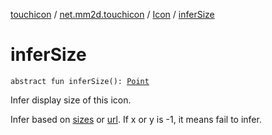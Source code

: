 [touchicon](../../index.md) / [net.mm2d.touchicon](../index.md) / [Icon](index.md) / [inferSize](./infer-size.md)

# inferSize

`abstract fun inferSize(): `[`Point`](https://developer.android.com/reference/android/graphics/Point.html)

Infer display size of this icon.

Infer based on [sizes](sizes.md) or [url](url.md).
If x or y is -1, it means fail to infer.

